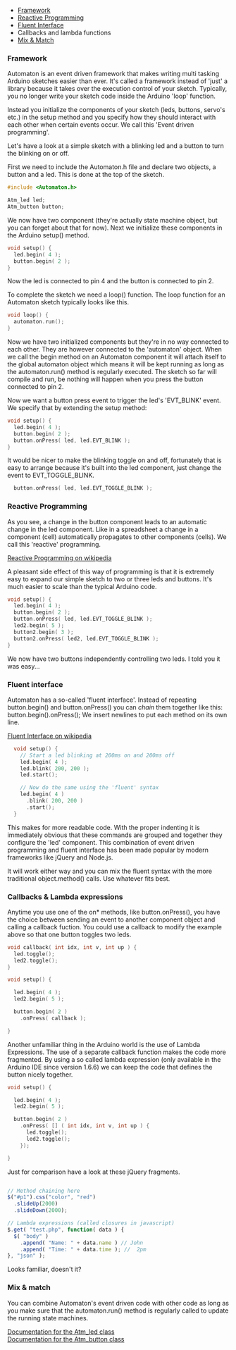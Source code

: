 * [Framework](#framework)
* [Reactive Programming ](#reactive-programming)
* [Fluent Interface](#fluent-interface)
* Callbacks and lambda functions
* [Mix & Match](#mix--match)

### Framework ###

Automaton is an event driven framework that makes writing multi tasking Arduino sketches easier than ever. It's called a framework instead of 'just' a library because it takes over the execution control of your sketch. Typically, you no longer write your sketch code inside the Arduino 'loop' function.

Instead you initialize the components of your sketch (leds, buttons, servo's etc.) in the setup method and you specify how they should interact with each other when certain events occur. We call this 'Event driven programming'.

Let's have a look at a simple sketch with a blinking led and a button to turn the blinking on or off.

First we need to include the Automaton.h file and declare two objects, a button and a led. This is done at the top of the sketch.

```c++
#include <Automaton.h>

Atm_led led;
Atm_button button;

```

We now have two component (they're actually state machine object, but you can forget about that for now). Next we initialize these components in the Arduino setup() method.

```c++
void setup() {
  led.begin( 4 );
  button.begin( 2 );
}
```

Now the led is connected to pin 4 and the button is connected to pin 2.

To complete the sketch we need a loop() function. The loop function for an Automaton sketch typically looks like this.

```c++
void loop() {
  automaton.run();
}
```

Now we have two initialized components but they're in no way connected to each other. They are however connected to the 'automaton' object. When we call the begin method on an Automaton component it will attach itself to the global automaton object which means it will be kept running as long as the automaton.run() method is regularly executed. The sketch so far will compile and run, be nothing will happen when you press the button connected to pin 2.

Now we want a button press event to trigger the led's 'EVT_BLINK' event. We specify that by extending the setup method:
```c++
void setup() {
  led.begin( 4 );
  button.begin( 2 );
  button.onPress( led, led.EVT_BLINK );
}
```
It would be nicer to make the blinking toggle on and off, fortunately that is easy to arrange because it's built into the led component, just change the event to EVT_TOGGLE_BLINK.

```c++
  button.onPress( led, led.EVT_TOGGLE_BLINK );
```

### Reactive Programming ###

As you see, a change in the button component leads to an automatic change in the led component. Like in a spreadsheet a change in a component (cell) automatically propagates to other components (cells). We call this 'reactive' programming. 

[Reactive Programming on wikipedia](https://en.m.wikipedia.org/wiki/Reactive_programming)

A pleasant side effect of this way of programming is that it is extremely easy to expand our simple sketch to two or three leds and buttons. It's much easier to scale than the typical Arduino code.

```c++
void setup() {
  led.begin( 4 );
  button.begin( 2 );
  button.onPress( led, led.EVT_TOGGLE_BLINK );
  led2.begin( 5 );
  button2.begin( 3 );
  button2.onPress( led2, led.EVT_TOGGLE_BLINK );
}
```
We now have two buttons independently controlling two leds. I told you it was easy...

### Fluent interface ###

Automaton has a so-called 'fluent interface'. Instead of repeating button.begin() and button.onPress() you can *chain* them together like this: button.begin().onPress(); We insert newlines to put each method on its own line.

[Fluent Interface on wikipedia](https://en.m.wikipedia.org/wiki/Fluent_interface)

```c++
  void setup() {
    // Start a led blinking at 200ms on and 200ms off
    led.begin( 4 );
    led.blink( 200, 200 ); 
    led.start();

    // Now do the same using the 'fluent' syntax
    led.begin( 4 )
      .blink( 200, 200 )
      .start();
  }
```

This makes for more readable code. With the proper indenting it is immediately obvious that these commands are grouped and together they configure the 'led' component. This combination of event driven programming and fluent interface has been made popular by modern frameworks like jQuery and Node.js.

It will work either way and you can mix the fluent syntax with the more traditional object.method() calls. Use whatever fits best. 

### Callbacks & Lambda expressions ###

Anytime you use one of the on* methods, like button.onPress(), you have the choice between sending an event to another component object and calling a callback fuction. You could use a callback to modify the example above so that one button toggles two leds.

```c++
void callback( int idx, int v, int up ) {
  led.toggle();
  led2.toggle();
}

void setup() {

  led.begin( 4 );
  led2.begin( 5 );

  button.begin( 2 )
    .onPress( callback );

}
```

Another unfamiliar thing in the Arduino world is the use of Lambda Expressions.
The use of a separate callback function makes the code more fragmented. By using a so called lambda expression (only available in the Arduino IDE since version 1.6.6) we can keep the code that defines the button nicely together.

```c++
void setup() {

  led.begin( 4 );
  led2.begin( 5 );

  button.begin( 2 )
    .onPress( [] ( int idx, int v, int up ) {
      led.toggle();
      led2.toggle();
    });

}
```

Just for comparison have a look at these jQuery fragments.

```javascript

// Method chaining here
$("#p1").css("color", "red")
  .slideUp(2000)
  .slideDown(2000);

// Lambda expressions (called closures in javascript)
$.get( "test.php", function( data ) {
  $( "body" )
    .append( "Name: " + data.name ) // John
    .append( "Time: " + data.time ); //  2pm
}, "json" );

```

Looks familiar, doesn't it?

### Mix & match ###

You can combine Automaton's event driven code with other code as long as you make sure that the automaton.run() method is regularly called to update the running state machines.

[Documentation for the Atm_led class](/tinkerspy/Automaton/wiki/The-led-machine)  
[Documentation for the Atm_button class](/tinkerspy/Automaton/wiki/The-button-machine)